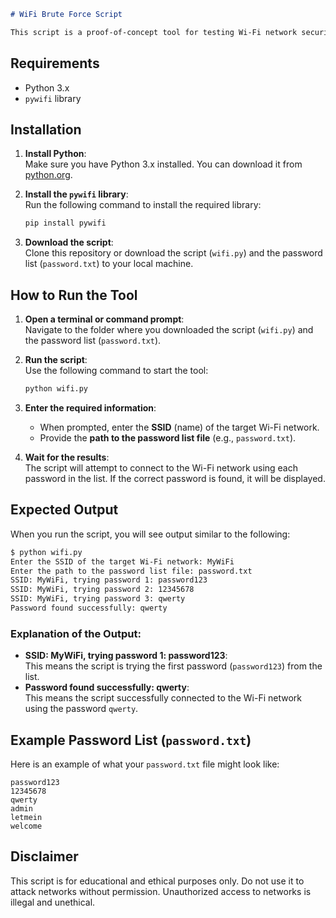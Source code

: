 ```markdown
# WiFi Brute Force Script

This script is a proof-of-concept tool for testing Wi-Fi network security. It attempts to connect to a network using a list of potential passwords. Use it responsibly and only on networks you own or have permission to test.
```

## Requirements

- Python 3.x
- `pywifi` library

## Installation

1. **Install Python**:  
   Make sure you have Python 3.x installed. You can download it from [python.org](https://www.python.org/).

2. **Install the `pywifi` library**:  
   Run the following command to install the required library:
   ```bash
   pip install pywifi
   ```


3. **Download the script**:  
   Clone this repository or download the script (`wifi.py`) and the password list (`password.txt`) to your local machine.

## How to Run the Tool

1. **Open a terminal or command prompt**:  
   Navigate to the folder where you downloaded the script (`wifi.py`) and the password list (`password.txt`).

2. **Run the script**:  
   Use the following command to start the tool:
   ```bash
   python wifi.py
   ```

3. **Enter the required information**:  
   - When prompted, enter the **SSID** (name) of the target Wi-Fi network.
   - Provide the **path to the password list file** (e.g., `password.txt`).

4. **Wait for the results**:  
   The script will attempt to connect to the Wi-Fi network using each password in the list. If the correct password is found, it will be displayed.

## Expected Output

When you run the script, you will see output similar to the following:

```bash
$ python wifi.py
Enter the SSID of the target Wi-Fi network: MyWiFi
Enter the path to the password list file: password.txt
SSID: MyWiFi, trying password 1: password123
SSID: MyWiFi, trying password 2: 12345678
SSID: MyWiFi, trying password 3: qwerty
Password found successfully: qwerty
```

### Explanation of the Output:
- **SSID: MyWiFi, trying password 1: password123**:  
  This means the script is trying the first password (`password123`) from the list.
- **Password found successfully: qwerty**:  
  This means the script successfully connected to the Wi-Fi network using the password `qwerty`.

## Example Password List (`password.txt`)

Here is an example of what your `password.txt` file might look like:
```
password123
12345678
qwerty
admin
letmein
welcome
```
## Disclaimer
This script is for educational and ethical purposes only. Do not use it to attack networks without permission. Unauthorized access to networks is illegal and unethical.
